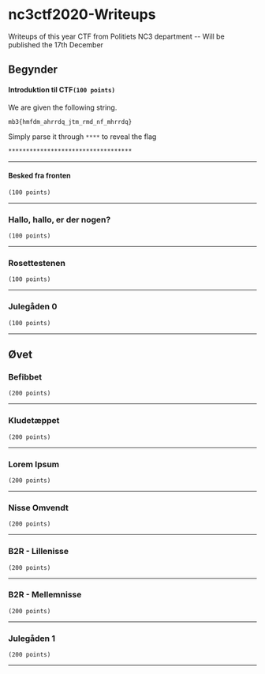 # nc3ctf2020-Writeups
Writeups of this year CTF from Politiets NC3 department -- Will be published the 17th December


## Begynder

#### Introduktion til CTF``` (100 points) ```

We are given the following string.

`mb3{hmfdm_ahrrdq_jtm_rmd_nf_mhrrdq}`

Simply parse it through `****` to reveal the flag

`***********************************`

-------

#### Besked fra fronten
``` (100 points) ```

-------

### Hallo, hallo, er der nogen?
``` (100 points) ```

-------

### Rosettestenen
``` (100 points) ```

-------

### Julegåden 0
``` (100 points) ```

-------



## Øvet

### Befibbet
``` (200 points) ```

-------

### Kludetæppet
``` (200 points) ```

-------

### Lorem Ipsum
``` (200 points) ```

-------

### Nisse Omvendt
``` (200 points) ```

-------

### B2R - Lillenisse
``` (200 points) ```

-------

### B2R - Mellemnisse
``` (200 points) ```

-------

### Julegåden 1
``` (200 points) ```

-------
